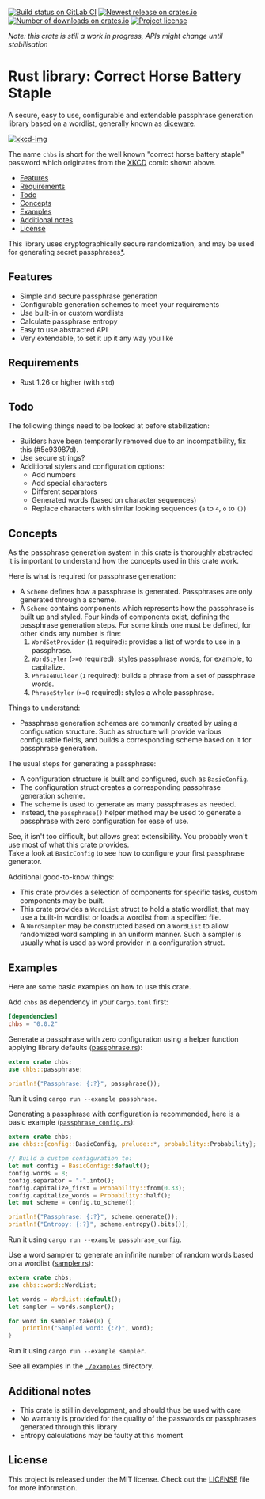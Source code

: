 [![Build status on GitLab CI][gitlab-ci-master-badge]][gitlab-ci-link]
[![Newest release on crates.io][crate-version-badge]][crate-link]
[![Number of downloads on crates.io][crate-download-badge]][crate-link]
[![Project license][crate-license-badge]](LICENSE)

[crate-link]: https://crates.io/crates/chbs
[crate-download-badge]: https://img.shields.io/crates/d/chbs.svg
[crate-version-badge]: https://img.shields.io/crates/v/chbs.svg
[crate-license-badge]: https://img.shields.io/crates/l/chbs.svg
[gitlab-ci-link]: https://gitlab.com/timvisee/chbs/commits/master
[gitlab-ci-master-badge]: https://gitlab.com/timvisee/chbs/badges/master/pipeline.svg

_Note: this crate is still a work in progress, APIs might change until
stabilisation_

# Rust library: Correct Horse Battery Staple
A secure, easy to use, configurable and extendable passphrase generation library
based on a wordlist, generally known as [diceware].

[![xkcd-img]][xkcd]

The name `chbs` is short for the well known "correct horse battery staple"
password which originates from the [XKCD][xkcd] comic shown above.

* [Features](#features)
* [Requirements](#requirements)
* [Todo](#todo)
* [Concepts](#concepts)
* [Examples](#examples)
* [Additional notes](#additional-notes)
* [License](#license)

This library uses cryptographically secure randomization, and may be used
for generating secret passphrases[*](#additional-notes).

## Features
* Simple and secure passphrase generation
* Configurable generation schemes to meet your requirements
* Use built-in or custom wordlists
* Calculate passphrase entropy
* Easy to use abstracted API
* Very extendable, to set it up it any way you like

## Requirements
* Rust 1.26 or higher (with `std`)

## Todo
The following things need to be looked at before stabilization:

* Builders have been temporarily removed due to an incompatibility,
  fix this (#5e93987d).
* Use secure strings?
* Additional stylers and configuration options:
  * Add numbers
  * Add special characters
  * Different separators
  * Generated words (based on character sequences)
  * Replace characters with similar looking sequences (`a` to `4`, `o` to `()`)

## Concepts
As the passphrase generation system in this crate is thoroughly abstracted it is
important to understand how the concepts used in this crate work.

Here is what is required for passphrase generation:
- A `Scheme` defines how a passphrase is generated. Passphrases are only
  generated through a scheme.
- A `Scheme` contains components which represents how the passphrase is built up
  and styled. Four kinds of components exist, defining the passphrase generation
  steps. For some kinds one must be defined,
  for other kinds any number is fine:
    1.  `WordSetProvider` (`1` required): provides a list of words to use in
        a passphrase.
    2.  `WordStyler` (`>=0` required): styles passphrase words, for example, to
        capitalize.
    3.  `PhraseBuilder` (`1` required): builds a phrase from a set of passphrase
        words.
    4.  `PhraseStyler` (`>=0` required): styles a whole passphrase.

Things to understand:
- Passphrase generation schemes are commonly created by using a configuration
  structure. Such as structure will provide various configurable fields, and
  builds a corresponding scheme based on it for passphrase generation.

The usual steps for generating a passphrase:
- A configuration structure is built and configured, such as `BasicConfig`.
- The configuration struct creates a corresponding passphrase generation scheme.
- The scheme is used to generate as many passphrases as needed.
- Instead, the `passphrase()` helper method may be used to generate a passphrase
  with zero configuration for ease of use.

See, it isn't too difficult, but allows great extensibility. You probably won't
use most of what this crate provides.  
Take a look at `BasicConfig` to see how to configure your first passphrase
generator.

Additional good-to-know things:
- This crate provides a selection of components for specific tasks, custom
  components may be built.
- This crate provides a `WordList` struct to hold a static wordlist, that may
  use a built-in wordlist or loads a wordlist from a specified file.
- A `WordSampler` may be constructed based on a `WordList` to allow randomized
  word sampling in an uniform manner. Such a sampler is usually what is used as
  word provider in a configuration struct.

## Examples
Here are some basic examples on how to use this crate.

Add `chbs` as dependency in your `Cargo.toml` first:

```toml
[dependencies]
chbs = "0.0.2"
```

Generate a passphrase with zero configuration using a helper function applying
library defaults ([passphrase.rs](examples/passphrase.rs)):

```rust
extern crate chbs;
use chbs::passphrase;

println!("Passphrase: {:?}", passphrase());
```

Run it using `cargo run --example passphrase`.

Generating a passphrase with configuration is recommended, here is a basic
example ([`passphrase_config.rs`](examples/passphrase_config.rs)):

```rust
extern crate chbs;
use chbs::{config::BasicConfig, prelude::*, probability::Probability};

// Build a custom configuration to:
let mut config = BasicConfig::default();
config.words = 8;
config.separator = "-".into();
config.capitalize_first = Probability::from(0.33);
config.capitalize_words = Probability::half();
let mut scheme = config.to_scheme();

println!("Passphrase: {:?}", scheme.generate());
println!("Entropy: {:?}", scheme.entropy().bits());
```

Run it using `cargo run --example passphrase_config`.

Use a word sampler to generate an infinite number of random words based on
a wordlist ([sampler.rs](examples/sampler.rs)):

```rust
extern crate chbs;
use chbs::word::WordList;

let words = WordList::default();
let sampler = words.sampler();

for word in sampler.take(8) {
    println!("Sampled word: {:?}", word);
}
```

Run it using `cargo run --example sampler`.

See all examples in the [`./examples`](./examples) directory.

## Additional notes
* This crate is still in development, and should thus be used with care
* No warranty is provided for the quality of the passwords or passphrases
  generated through this library
* Entropy calculations may be faulty at this moment

## License
This project is released under the MIT license.
Check out the [LICENSE](LICENSE) file for more information.

[diceware]: https://en.wikipedia.org/wiki/Diceware
[xkcd]: https://xkcd.com/936/
[xkcd-img]: https://imgs.xkcd.com/comics/password_strength.png
